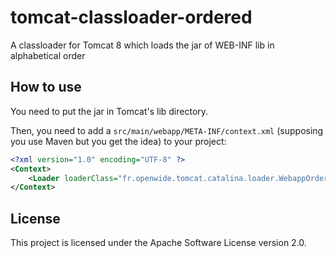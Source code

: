 # tomcat-classloader-ordered

A classloader for Tomcat 8 which loads the jar of WEB-INF lib in alphabetical order

## How to use

You need to put the jar in Tomcat's lib directory.

Then, you need to add a `src/main/webapp/META-INF/context.xml` (supposing you use Maven but you get the idea) to your project:
```xml
<?xml version="1.0" encoding="UTF-8" ?>
<Context>
	<Loader loaderClass="fr.openwide.tomcat.catalina.loader.WebappOrderedClassLoader" />
</Context>
```
## License

This project is licensed under the Apache Software License version 2.0.

